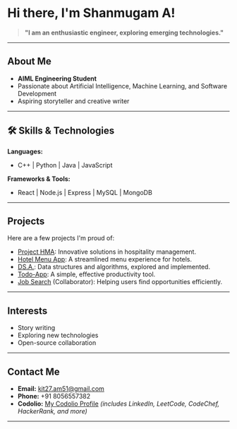 # Hi there, I'm Shanmugam A! 

> **"I am an enthusiastic engineer, exploring emerging technologies."**  

---

## About Me

-  **AIML Engineering Student**
-  Passionate about Artificial Intelligence, Machine Learning, and Software Development
-  Aspiring storyteller and creative writer

---

## 🛠️ Skills & Technologies

**Languages:**  
- C++ | Python | Java | JavaScript

**Frameworks & Tools:**  
- React | Node.js | Express | MySQL | MongoDB

---

##  Projects

Here are a few projects I'm proud of:

- [Project HMA](https://github.com/Shan070106/project_hma): Innovative solutions in hospitality management.
- [Hotel Menu App](https://github.com/Shan070106/Hotel-Menu-app): A streamlined menu experience for hotels.
- [DS.A.](https://github.com/Shan070106/DS.A.): Data structures and algorithms, explored and implemented.
- [Todo-App](https://github.com/Shan070106/Todo-App): A simple, effective productivity tool.
- [Job Search](https://github.com/dhinakaran311/Job_Search) (Collaborator): Helping users find opportunities efficiently.

---

##  Interests

-  Story writing
-  Exploring new technologies
-  Open-source collaboration

---

##  Contact Me

- **Email:** kit27.am51@gmail.com  
- **Phone:** +91 8056557382  
- **Codolio:** [My Codolio Profile](https://codolio.com/profile/Shanmugam.A) *(includes LinkedIn, LeetCode, CodeChef, HackerRank, and more)*

---

<!--
**Shan070106/Shan070106** is a special repository because its `README.md` (this file) appears on your GitHub profile.
-->
